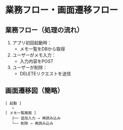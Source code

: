 # 業務フロー・画面遷移フロー

## 業務フロー（処理の流れ）

1. アプリ初回起動時：
   - メモ一覧をDBから取得
2. ユーザーがメモ入力：
   - 入力内容をPOST
3. ユーザーが削除：
   - DELETEリクエストを送信

## 画面遷移図（簡略）

```
[ 起動 ]
   ↓
[ メモ一覧画面 ]
   ├── 追加入力 → 再読み込み
   └── 削除 → 再読み込み
```
